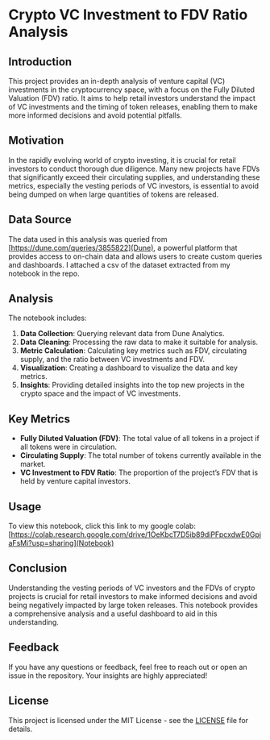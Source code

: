 # Crypto VC Investment to FDV Ratio Analysis

## Introduction

This project provides an in-depth analysis of venture capital (VC) investments in the cryptocurrency space, with a focus on the Fully Diluted Valuation (FDV) ratio. It aims to help retail investors understand the impact of VC investments and the timing of token releases, enabling them to make more informed decisions and avoid potential pitfalls.

## Motivation

In the rapidly evolving world of crypto investing, it is crucial for retail investors to conduct thorough due diligence. Many new projects have FDVs that significantly exceed their circulating supplies, and understanding these metrics, especially the vesting periods of VC investors, is essential to avoid being dumped on when large quantities of tokens are released.

## Data Source

The data used in this analysis was queried from [https://dune.com/queries/3855822](Dune), a powerful platform that provides access to on-chain data and allows users to create custom queries and dashboards. I attached a csv of the dataset extracted from my notebook in the repo.

## Analysis

The notebook includes:

1. **Data Collection**: Querying relevant data from Dune Analytics.
2. **Data Cleaning**: Processing the raw data to make it suitable for analysis.
3. **Metric Calculation**: Calculating key metrics such as FDV, circulating supply, and the ratio between VC investments and FDV.
4. **Visualization**: Creating a dashboard to visualize the data and key metrics.
5. **Insights**: Providing detailed insights into the top new projects in the crypto space and the impact of VC investments.

## Key Metrics

- **Fully Diluted Valuation (FDV)**: The total value of all tokens in a project if all tokens were in circulation.
- **Circulating Supply**: The total number of tokens currently available in the market.
- **VC Investment to FDV Ratio**: The proportion of the project’s FDV that is held by venture capital investors.

## Usage

To view this notebook, click this link to my google colab: [https://colab.research.google.com/drive/1OeKbcT7D5ib89diPFpcxdwE0GpiaFsMi?usp=sharing](Notebook)

## Conclusion

Understanding the vesting periods of VC investors and the FDVs of crypto projects is crucial for retail investors to make informed decisions and avoid being negatively impacted by large token releases. This notebook provides a comprehensive analysis and a useful dashboard to aid in this understanding.

## Feedback

If you have any questions or feedback, feel free to reach out or open an issue in the repository. Your insights are highly appreciated!

## License

This project is licensed under the MIT License - see the [LICENSE](LICENSE) file for details.
